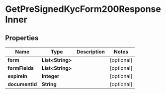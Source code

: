 

# GetPreSignedKycForm200ResponseInner


## Properties

| Name | Type | Description | Notes |
|------------ | ------------- | ------------- | -------------|
|**form** | **List&lt;String&gt;** |  |  [optional] |
|**formFields** | **List&lt;String&gt;** |  |  [optional] |
|**expireIn** | **Integer** |  |  [optional] |
|**documentId** | **String** |  |  [optional] |



